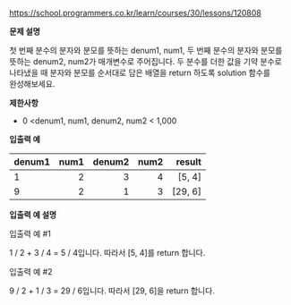 https://school.programmers.co.kr/learn/courses/30/lessons/120808

**문제 설명**

첫 번째 분수의 분자와 분모를 뜻하는 denum1, num1, 두 번째 분수의 분자와 분모를 <br> 
뜻하는 denum2, num2가 매개변수로 주어집니다. 두 분수를 더한 값을 기약 분수로 <br> 
나타냈을 때 분자와 분모를 순서대로 담은 배열을 return 하도록 solution 함수를 <br> 
완성해보세요.

**제한사항**

- 0 <denum1, num1, denum2, num2 < 1,000

**입출력 예**

| denum1 | 	num1 | 	denum2 | 	num2 |  	result |
|--------|------:|--------:|------:|---------:|
| 1      |    	2 |      	3 |    	4 |  	[5, 4] |
| 9      |    	2 |      	1 |    	3 | 	[29, 6] |

**입출력 예 설명**

입출력 예 #1

1 / 2 + 3 / 4 = 5 / 4입니다. 따라서 [5, 4]를 return 합니다.

입출력 예 #2

9 / 2 + 1 / 3 = 29 / 6입니다. 따라서 [29, 6]을 return 합니다.